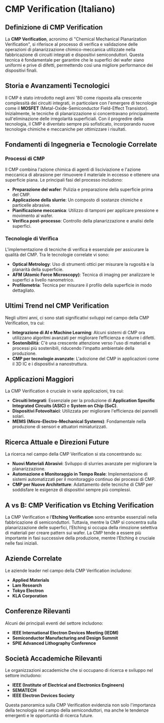 # CMP Verification (Italiano)

## Definizione di CMP Verification

La **CMP Verification**, acronimo di "Chemical Mechanical Planarization Verification", si riferisce al processo di verifica e validazione delle operazioni di planarizzazione chimico-meccanica utilizzate nella fabbricazione di circuiti integrati e dispositivi semiconduttori. Questa tecnica è fondamentale per garantire che le superfici dei wafer siano uniformi e prive di difetti, permettendo così una migliore performance dei dispositivi finali.

## Storia e Avanzamenti Tecnologici

Il CMP è stato introdotto negli anni '80 come risposta alla crescente complessità dei circuiti integrati, in particolare con l'emergere di tecnologie come il **MOSFET** (Metal-Oxide-Semiconductor Field-Effect Transistor). Inizialmente, le tecniche di planarizzazione si concentravano principalmente sull'eliminazione delle irregolarità superficiali. Con il progredire della tecnologia, il CMP è diventato sempre più sofisticato, incorporando nuove tecnologie chimiche e meccaniche per ottimizzare i risultati.

## Fondamenti di Ingegneria e Tecnologie Correlate

### Processi di CMP

Il CMP combina l'azione chimica di agenti di lisciviazione e l'azione meccanica di abrasione per rimuovere il materiale in eccesso e ottenere una superficie piana. Le principali fasi del processo includono:

- **Preparazione del wafer**: Pulizia e preparazione della superficie prima del CMP.
- **Applicazione della slurrie**: Un composto di sostanze chimiche e particelle abrasive.
- **Pianificazione meccanica**: Utilizzo di tamponi per applicare pressione e movimento al wafer.
- **Verifica post-processo**: Controllo della planarizzazione e analisi delle superfici.

### Tecnologie di Verifica

L'implementazione di tecniche di verifica è essenziale per assicurare la qualità del CMP. Tra le tecnologie correlate vi sono:

- **Optical Metrology**: Uso di strumenti ottici per misurare la rugosità e la planarità della superficie.
- **AFM (Atomic Force Microscopy)**: Tecnica di imaging per analizzare le superfici a livello nanometrico.
- **Profilometria**: Tecnica per misurare il profilo della superficie in modo dettagliato.

## Ultimi Trend nel CMP Verification

Negli ultimi anni, ci sono stati significativi sviluppi nel campo della CMP Verification, tra cui:

- **Integrazione di AI e Machine Learning**: Alcuni sistemi di CMP ora utilizzano algoritmi avanzati per migliorare l’efficienza e ridurre i difetti.
- **Sostenibilità**: C'è una crescente attenzione verso l'uso di materiali e processi più sostenibili, riducendo l'impatto ambientale della produzione.
- **CMP per tecnologie avanzate**: L'adozione del CMP in applicazioni come il 3D IC e i dispositivi a nanostruttura.

## Applicazioni Maggiori

La CMP Verification è cruciale in varie applicazioni, tra cui:

- **Circuiti Integrati**: Essenziale per la produzione di **Application Specific Integrated Circuits (ASIC)** e **System on Chip (SoC)**.
- **Dispositivi Fotovoltaici**: Utilizzata per migliorare l'efficienza dei pannelli solari.
- **MEMS (Micro-Electro-Mechanical Systems)**: Fondamentale nella produzione di sensori e attuatori miniaturizzati.

## Ricerca Attuale e Direzioni Future

La ricerca nel campo della CMP Verification si sta concentrando su:

- **Nuovi Materiali Abrasivi**: Sviluppo di slurries avanzate per migliorare la planarizzazione.
- **Automazione e Monitoraggio in Tempo Reale**: Implementazione di sistemi automatizzati per il monitoraggio continuo dei processi di CMP.
- **CMP per Nuove Architetture**: Adattamento delle tecniche di CMP per soddisfare le esigenze di dispositivi sempre più complessi.

## A vs B: CMP Verification vs Etching Verification

La CMP Verification e l’**Etching Verification** sono entrambe essenziali nella fabbricazione di semiconduttori. Tuttavia, mentre la CMP si concentra sulla planarizzazione delle superfici, l’Etching si occupa della rimozione selettiva di materiali per creare pattern sui wafer. La CMP tende a essere più importante in fasi successive della produzione, mentre l’Etching è cruciale nelle fasi iniziali.

## Aziende Correlate

Le aziende leader nel campo della CMP Verification includono:

- **Applied Materials**
- **Lam Research**
- **Tokyo Electron**
- **KLA Corporation**

## Conferenze Rilevanti

Alcuni dei principali eventi del settore includono:

- **IEEE International Electron Devices Meeting (IEDM)**
- **Semiconductor Manufacturing and Design Summit**
- **SPIE Advanced Lithography Conference**

## Società Accademiche Rilevanti

Le organizzazioni accademiche che si occupano di ricerca e sviluppo nel settore includono:

- **IEEE (Institute of Electrical and Electronics Engineers)**
- **SEMATECH**
- **IEEE Electron Devices Society**

Questa panoramica sulla CMP Verification evidenzia non solo l'importanza della tecnologia nel campo della semiconduttori, ma anche le tendenze emergenti e le opportunità di ricerca future.